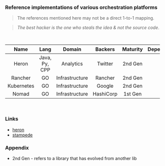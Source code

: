 ### Reference implementations of various orchestration platforms

> The references mentioned here may not be a direct 1-to-1 mapping.

> *The best hacker is the one who steals the idea & not the source code*.

<br />

| Name          | Lang          | Domain         | Backers  | Maturity  | Dependencies |  UI   | Active | 
| :-----------: |:-------------:| :-------:      | :-----:  | :-----:   |  :------:    | :---: |  :---: |
| Heron         | Java, Py, CPP |  Analytics     | Twitter  | 2nd Gen   |  ..          | ..    | Yes    |
| Rancher       | GO            | Infrastructure | Rancher  | 2nd Gen   |  ..          | Yes   | No     |
| Kubernetes    | GO            | Infrastructure | Google   | 2nd Gen   |  ..          | Yes   | Yes    |
| Nomad         | GO            | Infrastructure | HashiCorp| 1st Gen   |  ..          | ..    | Yes    |

<br />

### Links

- [heron](https://github.com/twitter/heron/tree/master/heron)
- [stampede](https://github.com/cattleio/stampede)


### Appendix

- 2nd Gen - refers to a library that has evolved from another lib
